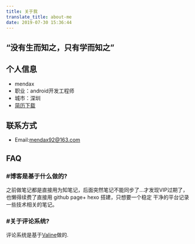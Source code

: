 ```yaml
---
title: 关于我
translate_title: about-me
date: 2019-07-30 15:36:44
---
```

## “没有生而知之，只有学而知之” 
## 个人信息 ##
- mendax
- 职业：android开发工程师
- 城市：深圳
- [简历下载](../download/王伟忠_Android开发_4年_18503057940.doc)
## 联系方式 ##
- Email:mendax92@163.com
## FAQ ##
### &#35;博客是基于什么做的? 
之前做笔记都是直接用为知笔记，后面突然笔记不能同步了...才发现VIP过期了，也懒得续费了直接用 github page+ hexo 搭建，只想要一个稳定 干净的平台记录一些技术相关的笔记。
### &#35;关于评论系统? 
评论系统是基于[Valine](https://valine.js.org)做的.

